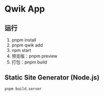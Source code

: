# Qwik App

## 运行
1. pnpm install
2. pnpm qwik add
3. npm start
4. 预览版：pnpm preview
5. 打包：pnpm build

## Static Site Generator (Node.js)

```shell
pnpm build.server
```
